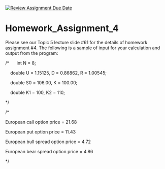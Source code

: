 [![Review Assignment Due Date](https://classroom.github.com/assets/deadline-readme-button-22041afd0340ce965d47ae6ef1cefeee28c7c493a6346c4f15d667ab976d596c.svg)](https://classroom.github.com/a/UlKMHdI_)
# Homework_Assignment_4

Please see our Topic 5 lecture slide #61 for the details of homework assignment #4. The following is a sample of input for your calculation and output from the program:

/* 
    int N = 8;

    double U = 1.15125, D = 0.86862, R = 1.00545;

    double S0 = 106.00, K = 100.00;

    double K1 = 100, K2 = 110;

*/

/*

European call option price = 21.68

European put option price = 11.43

European bull spread option price = 4.72

European bear spread option price = 4.86

*/
